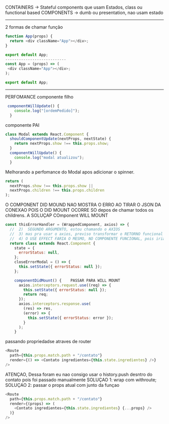 CONTAINERS -> Stateful components que usam Estados, class ou functional based
COMPONENTS -> dumb ou presentation, nao usam estado

---

2 formas de chamar função

```javascript
function App(props) {
  return <div className="App"></div>;
}

export default App;
---------------------------
const App = (props) => (
 <div className="App"></div>;
);

export default App;
```

---

PERFOMANCE
componente filho

```javascript
 componentWillUpdate() {
    console.log("[ordemPedido]");
  }
```

componente PAI

```javascript
class Modal extends React.Component {
  shouldComponentUpdate(nextProps, nextState) {
    return nextProps.show !== this.props.show;
  }
  componentWillUpdate() {
    console.log("modal atualizou");
  }

```

Melhorando a perfomance do Modal apos adicionar o spinner.

```javascript
return (
  nextProps.show !== this.props.show ||
  nextProps.children !== this.props.children
);
```

O COMPONENT DID MOUND NAO MOSTRA O ERRO AO TIRAR O JSON DA CONEXAO POIS O DID MOUNT OCORRE SO depos de chamar todos os childrens. A SOLUÇAP COmponent WILL MOUNT

```javascript
const thisErrorHandler = (WrappedComponent, axios) => {
  //  2)  SEGUNDO ARGUMENTO, estou chamando o AXIOS
  //  3) mas pra usar o axios, previso transformar o RETORNO funcional em RETORNO DE CLASSE para usar o COMPONENTEDIDMOUNT
  //  4) O USE EFFECT FARIA O MESMO, NO COMPONENTE FUNCIONAL, pois iria ser executado assim que aberto o componente
  return class extends React.Component {
    state = {
      errorStatus: null,
    };
    closeErrorModal = () => {
      this.setState({ errorStatus: null });
    };

    componentDidMount() {    PASSAR PARA WILL MOUNT
      axios.interceptors.request.use((req) => {
        this.setState({ errorStatus: null });
        return req;
      });
      axios.interceptors.response.use(
        (res) => res,
        (error) => {
          this.setState({ errorStatus: error });
        }
      );
    }
```

passando propriedadse atraves de router

```javascript
<Route
  path={this.props.match.path + "/contato"}
  render={() => <Contato ingredientes={this.state.ingredientes} />}
/>
```

ATENÇAO, Dessa foram eu nao consigo usar o history.push desntro do contato pois foi passado manualmente
SOLUÇAO 1: wrap com withroute;
SOLUÇAO 2: passar o props atual com junto da funçao

```javascript
<Route
  path={this.props.match.path + "/contato"}
  render={(props) => (
    <Contato ingredientes={this.state.ingredientes} {...props} />
  )}
/>
```

```

```
